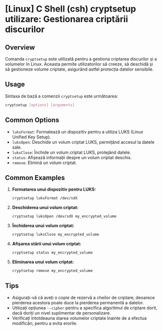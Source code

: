 # [Linux] C Shell (csh) cryptsetup utilizare: Gestionarea criptării discurilor

## Overview
Comanda `cryptsetup` este utilizată pentru a gestiona criptarea discurilor și a volumelor în Linux. Aceasta permite utilizatorilor să creeze, să deschidă și să gestioneze volume criptate, asigurând astfel protecția datelor sensibile.

## Usage
Sintaxa de bază a comenzii `cryptsetup` este următoarea:

```bash
cryptsetup [options] [arguments]
```

## Common Options
- `luksFormat`: Formatează un dispozitiv pentru a utiliza LUKS (Linux Unified Key Setup).
- `luksOpen`: Deschide un volum criptat LUKS, permițând accesul la datele sale.
- `luksClose`: Închide un volum criptat LUKS, protejând datele.
- `status`: Afișează informații despre un volum criptat deschis.
- `remove`: Elimină un volum criptat.

## Common Examples
1. **Formatarea unui dispozitiv pentru LUKS:**
   ```bash
   cryptsetup luksFormat /dev/sdX
   ```

2. **Deschiderea unui volum criptat:**
   ```bash
   cryptsetup luksOpen /dev/sdX my_encrypted_volume
   ```

3. **Închiderea unui volum criptat:**
   ```bash
   cryptsetup luksClose my_encrypted_volume
   ```

4. **Afișarea stării unui volum criptat:**
   ```bash
   cryptsetup status my_encrypted_volume
   ```

5. **Eliminarea unui volum criptat:**
   ```bash
   cryptsetup remove my_encrypted_volume
   ```

## Tips
- Asigurați-vă că aveți o copie de rezervă a cheilor de criptare, deoarece pierderea acestora poate duce la pierderea permanentă a datelor.
- Utilizați opțiunea `--cipher` pentru a specifica algoritmul de criptare dorit, dacă doriți un nivel suplimentar de personalizare.
- Verificați întotdeauna starea volumelor criptate înainte de a efectua modificări, pentru a evita erorile.